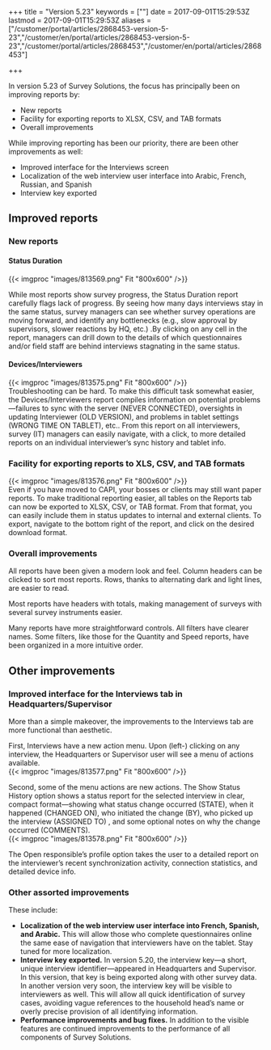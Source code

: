 ﻿+++
title = "Version 5.23"
keywords = [""]
date = 2017-09-01T15:29:53Z
lastmod = 2017-09-01T15:29:53Z
aliases = ["/customer/portal/articles/2868453-version-5-23","/customer/en/portal/articles/2868453-version-5-23","/customer/portal/articles/2868453","/customer/en/portal/articles/2868453"]

+++

In version 5.23 of Survey Solutions, the focus has principally been on
improving reports by:

-   New reports
-   Facility for exporting reports to XLSX, CSV, and TAB formats
-   Overall improvements

While improving reporting has been our priority, there are been other
improvements as well:

-   Improved interface for the Interviews screen
-   Localization of the web interview user interface into Arabic,
    French, Russian, and Spanish
-   Interview key exported

Improved reports
----------------

### New reports

#### Status Duration

{{< imgproc "images/813569.png" Fit "800x600" />}}

While most reports show survey progress, the Status Duration report
carefully flags lack of progress. By seeing how many days interviews
stay in the same status, survey managers can see whether survey
operations are moving forward, and identify any bottlenecks (e.g., slow
approval by supervisors, slower reactions by HQ, etc.) .By clicking on
any cell in the report, managers can drill down to the details of which
questionnaires and/or field staff are behind interviews stagnating in
the same status.

#### Devices/Interviewers

{{< imgproc "images/813575.png" Fit "800x600" />}}  
Troubleshooting can be hard. To make this difficult task somewhat
easier, the Devices/Interviewers report compiles information on
potential problems—failures to sync with the server (NEVER CONNECTED),
oversights in updating Interviewer (OLD VERSION), and problems in tablet
settings (WRONG TIME ON TABLET), etc.. From this report on all
interviewers, survey (IT) managers can easily navigate, with a click, to
more detailed reports on an individual interviewer’s sync history and
tablet info.

### Facility for exporting reports to XLS, CSV, and TAB formats

{{< imgproc "images/813576.png" Fit "800x600" />}}  
Even if you have moved to CAPI, your bosses or clients may still want
paper reports. To make traditional reporting easier, all tables on the
Reports tab can now be exported to XLSX, CSV, or TAB format. From that
format, you can easily include them in status updates to internal and
external clients. To export, navigate to the bottom right of the report,
and click on the desired download format.

### Overall improvements

All reports have been given a modern look and feel. Column headers can
be clicked to sort most reports. Rows, thanks to alternating dark and
light lines, are easier to read.

Most reports have headers with totals, making management of surveys with
several survey instruments easier.

Many reports have more straightforward controls. All filters have
clearer names. Some filters, like those for the Quantity and Speed
reports, have been organized in a more intuitive order.

Other improvements
------------------

### Improved interface for the Interviews tab in Headquarters/Supervisor

More than a simple makeover, the improvements to the Interviews tab are
more functional than aesthetic.

First, Interviews have a new action menu. Upon (left-) clicking on any
interview, the Headquarters or Supervisor user will see a menu of
actions available.  
{{< imgproc "images/813577.png" Fit "800x600" />}}

Second, some of the menu actions are new actions. The Show Status
History option shows a status report for the selected interview in
clear, compact format—showing what status change occurred (STATE), when
it happened (CHANGED ON), who initiated the change (BY), who picked up
the interview (ASSIGNED TO) , and some optional notes on why the change
occurred (COMMENTS).  
{{< imgproc "images/813578.png" Fit "800x600" />}}

The Open responsible’s profile option takes the user to a detailed
report on the interviewer’s recent synchronization activity, connection
statistics, and detailed device info.

### Other assorted improvements

These include:

-   **Localization of the web interview user interface into French,
    Spanish, and Arabic.** This will allow those who complete
    questionnaires online the same ease of navigation that interviewers
    have on the tablet. Stay tuned for more localization.
-   **Interview key exported.** In version 5.20, the interview key—a
    short, unique interview identifier—appeared in Headquarters and
    Supervisor. In this version, that key is being exported along with
    other survey data. In another version very soon, the interview key
    will be visible to interviewers as well. This will allow all quick
    identification of survey cases, avoiding vague references to the
    household head’s name or overly precise provision of all identifying
    information.
-   **Performance improvements and bug fixes.** In addition to the
    visible features are continued improvements to the performance of
    all components of Survey Solutions.

### 

###

